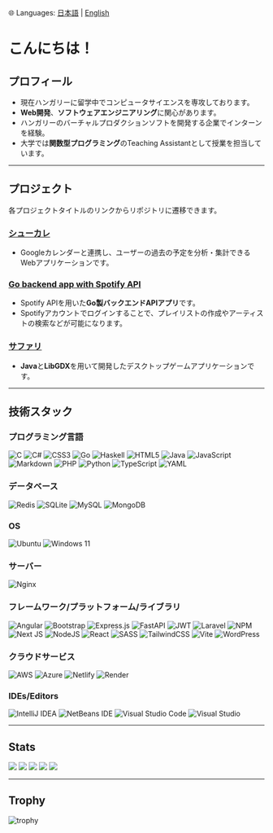 🌐 Languages: [日本語](./README.md) | [English](./README.en.md)
# こんにちは！

## プロフィール

- 現在ハンガリーに留学中でコンピュータサイエンスを専攻しております。  
- **Web開発**、**ソフトウェアエンジニアリング**に関心があります。  
- ハンガリーのバーチャルプロダクションソフトを開発する企業でインターンを経験。  
- 大学では**関数型プログラミング**のTeaching Assistantとして授業を担当しています。  

---

## プロジェクト
各プロジェクトタイトルのリンクからリポジトリに遷移できます。
### [シューカレ](https://github.com/Sangwoo-Oh/ReflectionHelper)
- Googleカレンダーと連携し、ユーザーの過去の予定を分析・集計できるWebアプリケーションです。  

### [Go backend app with Spotify API](https://github.com/Sangwoo-Oh/webApi)
- Spotify APIを用いた**Go製バックエンドAPIアプリ**です。  
- Spotifyアカウントでログインすることで、プレイリストの作成やアーティストの検索などが可能になります。  

### [サファリ](https://github.com/Sangwoo-Oh/safari)
- **Java**と**LibGDX**を用いて開発したデスクトップゲームアプリケーションです。  

---
## 技術スタック
### プログラミング言語
![C](https://img.shields.io/badge/c-%2300599C.svg?style=for-the-badge&logo=c&logoColor=white)
![C#](https://img.shields.io/badge/c%23-%23239120.svg?style=for-the-badge&logo=csharp&logoColor=white)
![CSS3](https://img.shields.io/badge/css3-%231572B6.svg?style=for-the-badge&logo=css3&logoColor=white)
![Go](https://img.shields.io/badge/go-%2300ADD8.svg?style=for-the-badge&logo=go&logoColor=white)
![Haskell](https://img.shields.io/badge/Haskell-5e5086?style=for-the-badge&logo=haskell&logoColor=white)
![HTML5](https://img.shields.io/badge/html5-%23E34F26.svg?style=for-the-badge&logo=html5&logoColor=white)
![Java](https://img.shields.io/badge/java-%23ED8B00.svg?style=for-the-badge&logo=openjdk&logoColor=white)
![JavaScript](https://img.shields.io/badge/javascript-%23323330.svg?style=for-the-badge&logo=javascript&logoColor=%23F7DF1E)
![Markdown](https://img.shields.io/badge/markdown-%23000000.svg?style=for-the-badge&logo=markdown&logoColor=white)
![PHP](https://img.shields.io/badge/php-%23777BB4.svg?style=for-the-badge&logo=php&logoColor=white)
![Python](https://img.shields.io/badge/python-3670A0?style=for-the-badge&logo=python&logoColor=ffdd54)
![TypeScript](https://img.shields.io/badge/typescript-%23007ACC.svg?style=for-the-badge&logo=typescript&logoColor=white)
![YAML](https://img.shields.io/badge/yaml-%23ffffff.svg?style=for-the-badge&logo=yaml&logoColor=151515)

### データベース
![Redis](https://img.shields.io/badge/redis-%23DD0031.svg?style=for-the-badge&logo=redis&logoColor=white)
![SQLite](https://img.shields.io/badge/sqlite-%2307405e.svg?style=for-the-badge&logo=sqlite&logoColor=white)
![MySQL](https://img.shields.io/badge/mysql-4479A1.svg?style=for-the-badge&logo=mysql&logoColor=white)
![MongoDB](https://img.shields.io/badge/MongoDB-%234ea94b.svg?style=for-the-badge&logo=mongodb&logoColor=white)

### OS
![Ubuntu](https://img.shields.io/badge/Ubuntu-E95420?style=for-the-badge&logo=ubuntu&logoColor=white)
![Windows 11](https://img.shields.io/badge/Windows%2011-%230079d5.svg?style=for-the-badge&logo=Windows%2011&logoColor=white)

### サーバー
![Nginx](https://img.shields.io/badge/nginx-%23009639.svg?style=for-the-badge&logo=nginx&logoColor=white)

### フレームワーク/プラットフォーム/ライブラリ
![Angular](https://img.shields.io/badge/angular-%23DD0031.svg?style=for-the-badge&logo=angular&logoColor=white)
![Bootstrap](https://img.shields.io/badge/bootstrap-%238511FA.svg?style=for-the-badge&logo=bootstrap&logoColor=white)
![Express.js](https://img.shields.io/badge/express.js-%23404d59.svg?style=for-the-badge&logo=express&logoColor=%2361DAFB)
![FastAPI](https://img.shields.io/badge/FastAPI-005571?style=for-the-badge&logo=fastapi)
![JWT](https://img.shields.io/badge/JWT-black?style=for-the-badge&logo=JSON%20web%20tokens)
![Laravel](https://img.shields.io/badge/laravel-%23FF2D20.svg?style=for-the-badge&logo=laravel&logoColor=white)
![NPM](https://img.shields.io/badge/NPM-%23CB3837.svg?style=for-the-badge&logo=npm&logoColor=white)
![Next JS](https://img.shields.io/badge/Next-black?style=for-the-badge&logo=next.js&logoColor=white)
![NodeJS](https://img.shields.io/badge/node.js-6DA55F?style=for-the-badge&logo=node.js&logoColor=white)
![React](https://img.shields.io/badge/react-%2320232a.svg?style=for-the-badge&logo=react&logoColor=%2361DAFB)
![SASS](https://img.shields.io/badge/SASS-hotpink.svg?style=for-the-badge&logo=SASS&logoColor=white)
![TailwindCSS](https://img.shields.io/badge/tailwindcss-%2338B2AC.svg?style=for-the-badge&logo=tailwind-css&logoColor=white)
![Vite](https://img.shields.io/badge/vite-%23646CFF.svg?style=for-the-badge&logo=vite&logoColor=white)
![WordPress](https://img.shields.io/badge/WordPress-%23117AC9.svg?style=for-the-badge&logo=WordPress&logoColor=white)

### クラウドサービス
![AWS](https://img.shields.io/badge/AWS-%23FF9900.svg?style=for-the-badge&logo=amazon-aws&logoColor=white)
![Azure](https://img.shields.io/badge/azure-%230072C6.svg?style=for-the-badge&logo=microsoftazure&logoColor=white)
![Netlify](https://img.shields.io/badge/netlify-%23000000.svg?style=for-the-badge&logo=netlify&logoColor=#00C7B7)
![Render](https://img.shields.io/badge/Render-%46E3B7.svg?style=for-the-badge&logo=render&logoColor=white)

### IDEs/Editors
![IntelliJ IDEA](https://img.shields.io/badge/IntelliJIDEA-000000.svg?style=for-the-badge&logo=intellij-idea&logoColor=white)
![NetBeans IDE](https://img.shields.io/badge/NetBeansIDE-1B6AC6.svg?style=for-the-badge&logo=apache-netbeans-ide&logoColor=white)
![Visual Studio Code](https://img.shields.io/badge/Visual%20Studio%20Code-0078d7.svg?style=for-the-badge&logo=visual-studio-code&logoColor=white)
![Visual Studio](https://img.shields.io/badge/Visual%20Studio-5C2D91.svg?style=for-the-badge&logo=visual-studio&logoColor=white)

---

## Stats
![](http://github-profile-summary-cards.vercel.app/api/cards/profile-details?username=Sangwoo-Oh&theme=gruvbox)
![](http://github-profile-summary-cards.vercel.app/api/cards/repos-per-language?username=Sangwoo-Oh&theme=gruvbox)
![](http://github-profile-summary-cards.vercel.app/api/cards/most-commit-language?username=Sangwoo-Oh&theme=gruvbox)
![](http://github-profile-summary-cards.vercel.app/api/cards/stats?username=Sangwoo-Oh&theme=gruvbox)
![](http://github-profile-summary-cards.vercel.app/api/cards/productive-time?username=Sangwoo-Oh&theme=gruvbox&utcOffset=9)


---

## Trophy
![trophy](https://github-profile-trophy.vercel.app/?username=Sangwoo-Oh&theme=calm)
